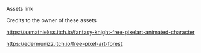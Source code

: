 Assets link

Credits to the owner of these assets

https://aamatniekss.itch.io/fantasy-knight-free-pixelart-animated-character

https://edermunizz.itch.io/free-pixel-art-forest
